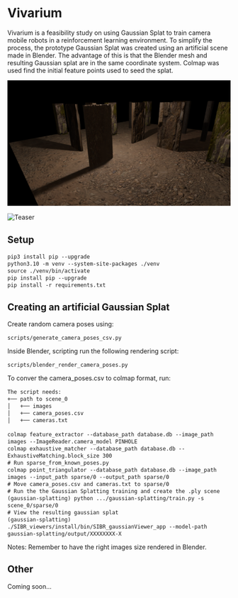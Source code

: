 # Vivarium
Vivarium is a feasibility study on using Gaussian Splat to train camera mobile robots in a reinforcement learning
environment. To simplify the process, the prototype Gaussian Splat was created using an artificial scene made in
Blender. The advantage of this is that the Blender mesh and resulting Gaussian splat are in the same coordinate system.
Colmap was used find the initial feature points used to seed the splat. 

<p align="center">
  <img src="./docs/render_demo.png"/>
</p>

![Teaser](./docs/render_demo.gif?raw=true)

## Setup  
```
pip3 install pip --upgrade  
python3.10 -m venv --system-site-packages ./venv  
source ./venv/bin/activate  
pip install pip --upgrade  
pip install -r requirements.txt  
```

## Creating an artificial Gaussian Splat  
Create random camera poses using:
```
scripts/generate_camera_poses_csv.py
```
Inside Blender, scripting run the following rendering script:
```
scripts/blender_render_camera_poses.py
```
To conver the camera_poses.csv to colmap format, run:

```
The script needs:
+── path to scene_0
│   +── images
│   +── camera_poses.csv
│   +── cameras.txt
    
colmap feature_extractor --database_path database.db --image_path images --ImageReader.camera_model PINHOLE
colmap exhaustive_matcher --database_path database.db --ExhaustiveMatching.block_size 300
# Run sparse_from_known_poses.py
colmap point_triangulator --database_path database.db --image_path images --input_path sparse/0 --output_path sparse/0
# Move camera_poses.csv and cameras.txt to sparse/0
# Run the the Gaussian Splatting training and create the .ply scene
(gaussian-splatting) python .../gaussian-splatting/train.py -s scene_0/sparse/0
# View the resulting gaussian splat
(gaussian-splatting) ./SIBR_viewers/install/bin/SIBR_gaussianViewer_app --model-path gaussian-splatting/output/XXXXXXXX-X
```
Notes: Remember to have the right images size rendered in Blender.

## Other
Coming soon...